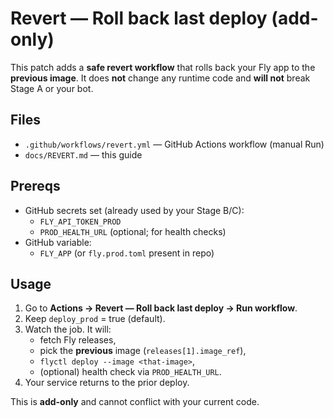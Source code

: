 # Revert — Roll back last deploy (add-only)

This patch adds a **safe revert workflow** that rolls back your Fly app to the **previous image**.
It does **not** change any runtime code and **will not** break Stage A or your bot.

## Files
- `.github/workflows/revert.yml` — GitHub Actions workflow (manual Run)
- `docs/REVERT.md` — this guide

## Prereqs
- GitHub secrets set (already used by your Stage B/C):
  - `FLY_API_TOKEN_PROD`
  - `PROD_HEALTH_URL` (optional; for health checks)
- GitHub variable:
  - `FLY_APP` (or `fly.prod.toml` present in repo)

## Usage
1. Go to **Actions → Revert — Roll back last deploy → Run workflow**.
2. Keep `deploy_prod` = true (default).
3. Watch the job. It will:
   - fetch Fly releases,
   - pick the **previous** image (`releases[1].image_ref`),
   - `flyctl deploy --image <that-image>`,
   - (optional) health check via `PROD_HEALTH_URL`.
4. Your service returns to the prior deploy.

This is **add-only** and cannot conflict with your current code.
